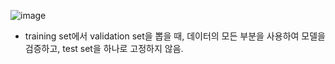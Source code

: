 

 ![image](https://github.com/sandartchip/TIL/assets/15938354/2caf5035-6ca8-4f9e-a535-dd2381e6d127)

- training set에서 validation set을 뽑을 때, 데이터의 모든 부분을 사용하여 모델을 검증하고, test set을 하나로 고정하지 않음. 
